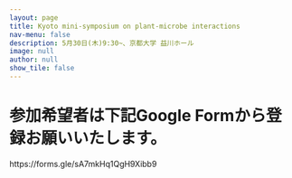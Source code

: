 ```yaml
---
layout: page
title: Kyoto mini-symposium on plant-microbe interactions
nav-menu: false
description: 5月30日(木)9:30~、京都大学 益川ホール
image: null
author: null
show_tile: false
---
```


<h1>参加希望者は下記Google Formから登録お願いいたします。</h1>
https://forms.gle/sA7mkHq1QgH9Xibb9